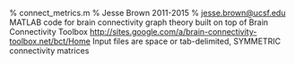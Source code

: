 % connect_metrics.m
% Jesse Brown 2011-2015
% jesse.brown@ucsf.edu
MATLAB code for brain connectivity graph theory built on top of Brain Connectivity Toolbox
http://sites.google.com/a/brain-connectivity-toolbox.net/bct/Home
Input files are space or tab-delimited, SYMMETRIC connectivity matrices
